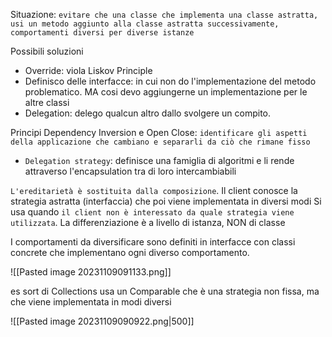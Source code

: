 Situazione: `evitare che una classe che implementa una classe astratta, usi un metodo aggiunto alla classe astratta successivamente, comportamenti diversi per diverse istanze`

Possibili soluzioni
- Override: viola Liskov Principle
- Definisco delle interfacce: in cui non do l'implementazione del metodo problematico. MA cosi devo aggiungerne un implementazione per le altre classi
- Delegation: delego qualcun altro dallo svolgere un compito. 

Principi Dependency Inversion e Open Close: `identificare gli aspetti della applicazione che cambiano e separarli da ciò che rimane fisso`

- `Delegation strategy`: definisce una famiglia di algoritmi e li rende attraverso l'encapsulation tra di loro intercambiabili 

`L'ereditarietà è sostituita dalla composizione`.
Il client conosce la strategia astratta (interfaccia) che poi viene implementata in diversi modi
Si usa quando `il client non è interessato da quale strategia viene utilizzata`. La differenziazione è a livello di istanza, NON di classe

I comportamenti da diversificare sono definiti in interfacce con classi concrete che implementano ogni diverso comportamento.

![[Pasted image 20231109091133.png]]

es sort di Collections usa un Comparable che è una strategia non fissa, ma che viene implementata in modi diversi

![[Pasted image 20231109090922.png|500]]